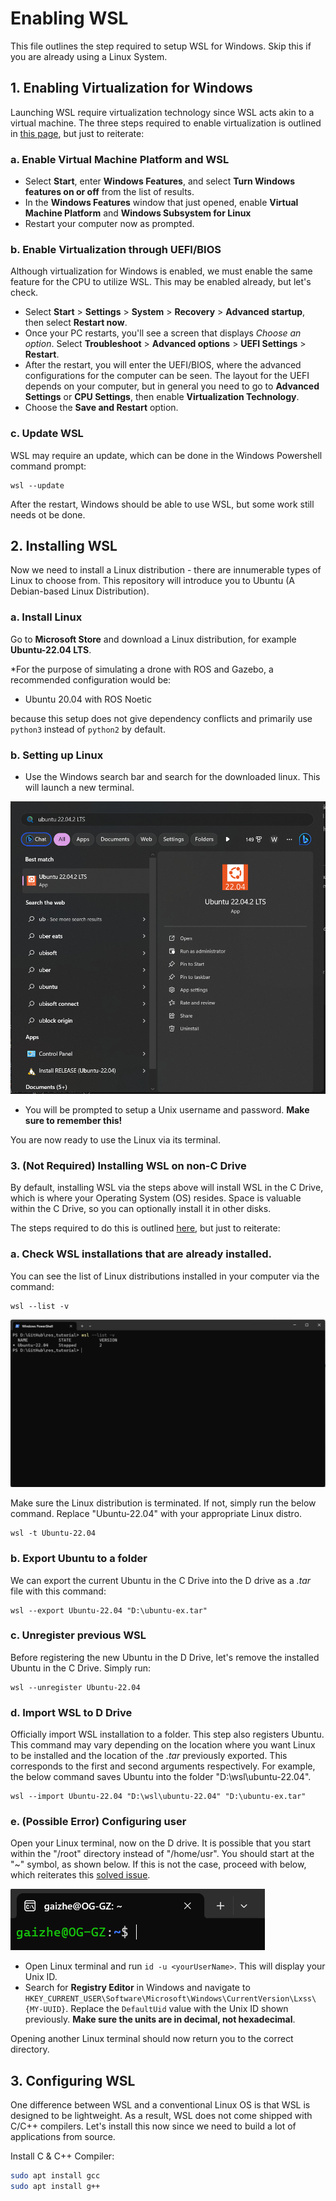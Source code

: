 # Enabling WSL
This file outlines the step required to setup WSL for Windows. Skip this if you are already using a Linux System.

## 1. Enabling Virtualization for Windows
Launching WSL require virtualization technology since WSL acts akin to a virtual machine. The three steps required to enable virtualization is outlined in [this page](https://support.microsoft.com/en-us/windows/enable-virtualization-on-windows-11-pcs-c5578302-6e43-4b4b-a449-8ced115f58e1), but just to reiterate:

### a. Enable Virtual Machine Platform and WSL
* Select **Start**, enter **Windows Features**, and select **Turn Windows features on or off** from the list of results.
* In the **Windows Features** window that just opened, enable **Virtual Machine Platform** and **Windows Subsystem for Linux**
* Restart your computer now as prompted.

### b. Enable Virtualization through UEFI/BIOS
Although virtualization for Windows is enabled, we must enable the same feature for the CPU to utilize WSL. This may be enabled already, but let's check.

* Select **Start**  > **Settings** > **System**  > **Recovery** > **Advanced startup**, then select **Restart now**.
* Once your PC restarts, you'll see a screen that displays *Choose an option*. Select **Troubleshoot** > **Advanced options** > **UEFI Settings** > **Restart**.
* After the restart, you will enter the UEFI/BIOS, where the advanced configurations for the computer can be seen. The layout for the UEFI depends on your computer, but in general you need to go to **Advanced Settings** or **CPU Settings**, then enable **Virtualization Technology**.
* Choose the **Save and Restart** option.

### c. Update WSL
WSL may require an update, which can be done in the Windows Powershell command prompt:
```
wsl --update
```

After the restart, Windows should be able to use WSL, but some work still needs ot be done.

## 2. Installing WSL
Now we need to install a Linux distribution - there are innumerable types of Linux to choose from. This repository will introduce you to Ubuntu (A Debian-based Linux Distribution).

### a. Install Linux
Go to **Microsoft Store** and download a Linux distribution, for example **Ubuntu-22.04 LTS**.

*For the purpose of simulating a drone with ROS and Gazebo, a recommended configuration would be:
* Ubuntu 20.04 with ROS Noetic

because this setup does not give dependency conflicts and primarily use `python3` instead of `python2` by default.

### b. Setting up Linux
* Use the Windows search bar and search for the downloaded linux. This will launch a new terminal.

![](../docs/Ubuntu%20Search.png)

* You will be prompted to setup a Unix username and password. **Make sure to remember this!**

You are now ready to use the Linux via its terminal.

### 3. (Not Required) Installing WSL on non-C Drive
By default, installing WSL via the steps above will install WSL in the C Drive, which is where your Operating System (OS) resides. Space is valuable within the C Drive, so you can optionally install it in other disks.

The steps required to do this is outlined [here](https://dev.to/mefaba/installing-wsl-on-another-drive-in-windows-5c4a), but just to reiterate:

### a. Check WSL installations that are already installed.
You can see the list of Linux distributions installed in your computer via the command:
```
wsl --list -v
```

![](../docs/WSL%20list.png)

Make sure the Linux distribution is terminated. If not, simply run the below command. Replace "Ubuntu-22.04" with your appropriate Linux distro.
```
wsl -t Ubuntu-22.04
```

### b. Export Ubuntu to a folder
We can export the current Ubuntu in the C Drive into the D drive as a *.tar* file with this command:
```
wsl --export Ubuntu-22.04 "D:\ubuntu-ex.tar"
```

### c. Unregister previous WSL
Before registering the new Ubuntu in the D Drive, let's remove the installed Ubuntu in the C Drive. Simply run:
```
wsl --unregister Ubuntu-22.04
```


### d. Import WSL to D Drive
Officially import WSL installation to a folder. This step also registers Ubuntu. This command may vary depending on the location where you want Linux to be installed and the location of the *.tar* previously exported. This corresponds to the first and second arguments respectively. For example, the below command saves Ubuntu into the folder "D:\wsl\ubuntu-22.04".
```
wsl --import Ubuntu-22.04 "D:\wsl\ubuntu-22.04" "D:\ubuntu-ex.tar"
```

### e. (Possible Error) Configuring user
Open your Linux terminal, now on the D drive. It is possible that you start within the "/root" directory instead of "/home/usr". You should start at the "~" symbol, as shown below. If this is not the case, proceed with below, which reiterates this [solved issue](https://github.com/microsoft/WSL/issues/4276).

![Alt text](<../docs/WSL Correct Home Directory.png>)

* Open Linux terminal and run `id -u <yourUserName>`. This will display your Unix ID.
* Search for **Registry Editor** in Windows and navigate to ```HKEY_CURRENT_USER\Software\Microsoft\Windows\CurrentVersion\Lxss\{MY-UUID}```. Replace the `DefaultUid` value with the Unix ID shown previously. **Make sure the units are in decimal, not hexadecimal**.

Opening another Linux terminal should now return you to the correct directory.

## 3. Configuring WSL

One difference between WSL and a conventional Linux OS is that WSL is designed to be lightweight. As a result, WSL does not come shipped with C/C++ compilers. Let's install this now since we need to build a lot of applications from source.

Install C & C++ Compiler:
```bash
sudo apt install gcc
sudo apt install g++
```
